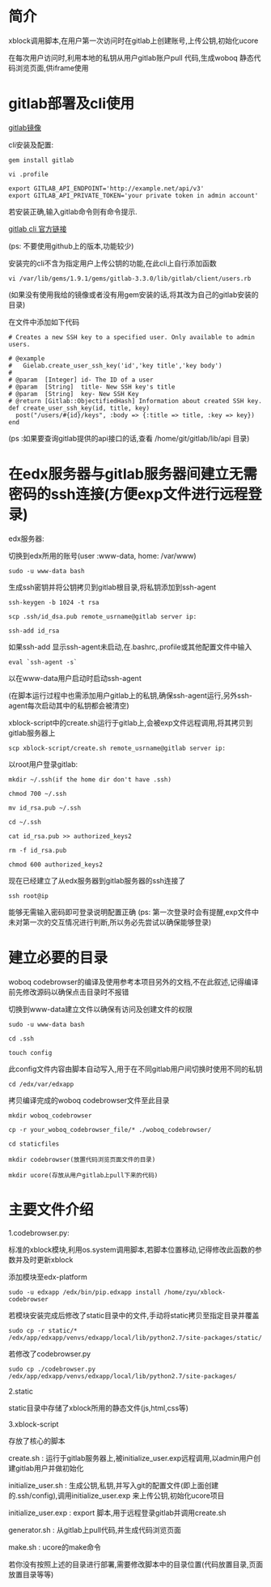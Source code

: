简介
======

xblock调用脚本,在用户第一次访问时在gitlab上创建账号,上传公钥,初始化ucore

在每次用户访问时,利用本地的私钥从用户gitlab账户pull 代码,生成woboq 静态代码浏览页面,供iframe使用


gitlab部署及cli使用
======
[gitlab镜像](http://www.turnkeylinux.org/gitlab)

cli安装及配置:

    gem install gitlab
    
    vi .profile
    
    export GITLAB_API_ENDPOINT='http://example.net/api/v3'
    export GITLAB_API_PRIVATE_TOKEN='your private token in admin account'

若安装正确,输入gitlab命令则有命令提示.

[gitlab cli 官方链接](http://narkoz.github.io/gitlab/)

(ps: 不要使用github上的版本,功能较少)

安装完的cli不含为指定用户上传公钥的功能,在此cli上自行添加函数

    vi /var/lib/gems/1.9.1/gems/gitlab-3.3.0/lib/gitlab/client/users.rb
(如果没有使用我给的镜像或者没有用gem安装的话,将其改为自己的gitlab安装的目录)

在文件中添加如下代码

    # Creates a new SSH key to a specified user. Only available to admin users.

    # @example
    #   Gielab.create_user_ssh_key('id','key title','key body')
    #
    # @param  [Integer] id- The ID of a user
    # @param  [String]  title- New SSH key's title
    # @param  [String]  key- New SSH Key
    # @return [Gitlab::ObjectifiedHash] Information about created SSH key.
    def create_user_ssh_key(id, title, key)
      post("/users/#{id}/keys", :body => {:title => title, :key => key})
    end
    
(ps :如果要查询gitlab提供的api接口的话,查看 /home/git/gitlab/lib/api 目录)


在edx服务器与gitlab服务器间建立无需密码的ssh连接(方便exp文件进行远程登录)
======

edx服务器:

切换到edx所用的账号(user :www-data, home: /var/www)

    sudo -u www-data bash
    
生成ssh密钥并将公钥拷贝到gitlab根目录,将私钥添加到ssh-agent

    ssh-keygen -b 1024 -t rsa
    
    scp .ssh/id_dsa.pub remote_usrname@gitlab server ip:
    
    ssh-add id_rsa
    
如果ssh-add 显示ssh-agent未启动,在.bashrc,.profile或其他配置文件中输入

    eval `ssh-agent -s`
    
以在www-data用户启动时启动ssh-agent

(在脚本运行过程中也需添加用户gitlab上的私钥,确保ssh-agent运行,另外ssh-agent每次启动其中的私钥都会被清空)

xblock-script中的create.sh运行于gitlab上,会被exp文件远程调用,将其拷贝到gitlab服务器上

    scp xblock-script/create.sh remote_usrname@gitlab server ip:

以root用户登录gitlab:

    mkdir ~/.ssh(if the home dir don't have .ssh)
    
    chmod 700 ~/.ssh
    
    mv id_rsa.pub ~/.ssh
    
    cd ~/.ssh
    
    cat id_rsa.pub >> authorized_keys2
    
    rm -f id_rsa.pub
    
    chmod 600 authorized_keys2
    
现在已经建立了从edx服务器到gitlab服务器的ssh连接了

    ssh root@ip
    
能够无需输入密码即可登录说明配置正确
(ps: 第一次登录时会有提醒,exp文件中未对第一次的交互情况进行判断,所以务必先尝试以确保能够登录)


建立必要的目录
======
woboq codebrowser的编译及使用参考本项目另外的文档,不在此叙述,记得编译前先修改源码以确保点击目录时不报错


切换到www-data建立文件以确保有访问及创建文件的权限

    sudo -u www-data bash
    
    cd .ssh
    
    touch config
    
此config文件内容由脚本自动写入,用于在不同gitlab用户间切换时使用不同的私钥

    cd /edx/var/edxapp
    
拷贝编译完成的woboq codebrowser文件至此目录

    mkdir woboq_codebrowser
   
    cp -r your_woboq_codebrowser_file/* ./woboq_codebrowser/
    
    cd staticfiles
    
    mkdir codebrowser(放置代码浏览页面文件的目录)
    
    mkdir ucore(存放从用户gitlab上pull下来的代码)


主要文件介绍
======

1.codebrowser.py:

标准的xblock模块,利用os.system调用脚本,若脚本位置移动,记得修改此函数的参数并及时更新xblock


添加模块至edx-platform

    sudo -u edxapp /edx/bin/pip.edxapp install /home/zyu/xblock-codebrowser
    
若模块安装完成后修改了static目录中的文件,手动将static拷贝至指定目录并覆盖

    sudo cp -r static/* /edx/app/edxapp/venvs/edxapp/local/lib/python2.7/site-packages/static/
    
若修改了codebrowser.py

    sudo cp ./codebrowser.py /edx/app/edxapp/venvs/edxapp/local/lib/python2.7/site-packages/
    
2.static

static目录中存储了xblock所用的静态文件(js,html,css等)

3.xblock-script

存放了核心的脚本

create.sh :             运行于gitlab服务器上,被initialize_user.exp远程调用,以admin用户创建gitlab用户并做初始化

initialize_user.sh :    生成公钥,私钥,并写入git的配置文件(即上面创建的.ssh/config),调用initialize_user.exp
来上传公钥,初始化ucore项目

initialize_user.exp :   export 脚本,用于远程登录gitlab并调用create.sh

generator.sh :          从gitlab上pull代码,并生成代码浏览页面

make.sh :               ucore的make命令

若你没有按照上述的目录进行部署,需要修改脚本中的目录位置(代码放置目录,页面放置目录等等)

